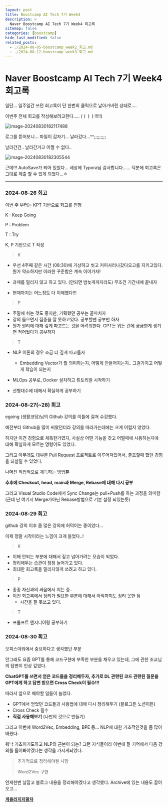 ```yaml
---
layout: post
title: Boostcamp AI Tech 7기 Week4
description: >
  Naver Boostcamp AI Tech 7기 Week4 회고록
sitemap: false
categories: [boostcamp]
hide_last_modified: false
related_posts:
  - ./2024-08-05-boostcamp_week2_회고.md
  - ./2024-08-12-boostcamp_week3_회고.md
---
```


# Naver Boostcamp AI Tech 7기 Week4 회고록

일단... 일주일간 쓰던 회고록이 단 한번의 클릭으로 날아가버린 상태로....

이번주 전체 회고를 작성해보려고한다..... (ㅏㅏㅏ!!!!!)

![image-20240830182117488](E:\Github\images\2024-08-26-boostcamp_week4_회고\image-20240830182117488.png)

로그를 뜯어보니... 파일이 갑자기... 날라갔다...^^;;;;;;;;;

날라간건.. 날라간거고 어쩔 수 없다..

![image-20240830182305544](E:\Github\images\2024-08-26-boostcamp_week4_회고\image-20240830182305544.png)

근데!!! AutoSave가 되어 있었다... 세상에 Typora님 감사합니다...... 덕분에 회고록은 그대로 제출 할 수 있게 되었다...ㅎ

---

### 2024-08-26 회고

이번 주 부터는 KPT 기반으로 회고를 진행

K : Keep Going

P : Problem

T : Try

K, P 기반으로 T 작성

> K

* 우선 4주째 같은 시간 (08:30)에 기상하고 씻고 커피사러나갔다오고를 지키고있다. 뭔가 약소하지만 이러한 꾸준함은 계속 이어가자!

* 과제를 밀리지 않고 하고 있다. (안되면 밤늦게까지라도) 무조건 기간내에 끝내자
* 현재까지는 어느정도 다 이해했다!!!

> P

* 주말에 쉬는 것도 좋지만, 기획했던 공부는 끝마치자
* 강의 들으면서 집중을 잘 못하고있다. 공부할땐 공부만 하자
* 뭔가 원리에 대해 깊게 파고드는 것을 어려워한다. GPT든 뭐든 간에 궁금한게 생기면 적어뒀다가 공부하자

> T

* NLP 이론의 경우 조금 더 깊게 파고들자
  * Embedding Vector가 뭘 의미하는지, 어떻게 만들어지는지.. 그걸가지고 어떻게 학습이 되는지

* MLOps 공부로, Docker 설치하고 튜토리얼 시작하기
* 선형대수에 대해서 확실하게 공부하기



### 2024-08-27(~28) 회고

egoing (생활코딩)님의 Github 강의를 이틀에 걸쳐 수강했다.

예전부터 Github을 많이 써왔던터라 강의를 따라가는데에는 크게 어렵지 않았다.

하지만 이건 경험으로 체득한거였지, 사실상 어떤 기능을 갖고 어떨때에 사용하는지에 대해 확실하게 모르는 명령어도 있었다.

그리고 아무래도 대부분 Pull Request 프로젝트로 이루어져있어서, 졸프할때 했던 경험을 되살릴 수 있었다.

나머진 직접적으로 체득하는 방법뿐

**추후에 Checkout, head, main과 Merge, Rebase에 대해 다시 공부**

그리고 Visual Studio Code에서 Sync Change는  pull+Push를 하는 과정을 의미함 (근데 난 여기서 Merge가아닌 Rebase방법으로 기본 설정 되있는듯)



### 2024-08-29 회고

github 강의 이후 좀 많은 강의에 허덕이는 중이었다...

이제 정말 시작이라는 느낌이 크게 들었다..!



> K

* 이해 안되는 부분에 대해서 짚고 넘어가려는 모습이 되었다.
* 정리해두는 습관이 점점 늘어가고 있다.
* 최대한 회고록을 밀리지않게 쓰려고 하고 있다.

> P

* 종종 자신과의 싸움에서 지는 중..
* 이전 회고록에서 정리가 필요한 부분에 대해서 아직까지도 정리 못한 점
  * 시간을 잘 못쓰고 있다.

> T

* 프롬프트 엔지니어링 공부하기



### 2024-08-30 회고

오피스아워에서 중요하다고 생각했던 부분

안그래도 요즘 GPT를 통해 코드구현에 부족한 부분을 채우고 있는데, 그에 관한 조교님의 답변이 인상 깊었다.

**ChatGPT를 쓰면서 얻은 코드들을 정리해두자, 추가로 DL 관련된 코드 관련된 질문을 GPT에게 하고 답변 받으면 Cross Check이 필수!!!**

따라서 앞으로 해야할 일들이 늘었다.

* GPT에서 얻었던 코드들과 사용법에 대해 다시 정리해두기 (블로그든 노션이든)
* Cross Check 필수
* **직접 사용해보기** (나만의 것으로 만들기)

그리고 이번에 Word2Vec, Embedding, BPE 등... NLP에 대한 기초적인것을 좀 많이 배웠다.

워낙 기초이기도하고 NLP의 근본이 되는? 그런 지식들이라 이번에 잘 기억해서 다음 강의를 들어봐야겠다는 생각을 가지게되었다.



> 추가적으로 정리해야될 사항
>
> Word2Vec 구현

언제한번 날잡고 블로그 내용을 정리해야겠다고 생각했다. Archive에 있는 내용도 끌어오고...

**<u>게을러지지말자</u>**





